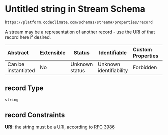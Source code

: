# Untitled string in Stream Schema

```txt
https://platform.codeclimate.com/schemas/stream#/properties/record
```

A stream may be a representation of another record - use the URI of that record here if desired.


| Abstract            | Extensible | Status         | Identifiable            | Custom Properties | Additional Properties | Access Restrictions | Defined In                                                                           |
| :------------------ | ---------- | -------------- | ----------------------- | :---------------- | --------------------- | ------------------- | ------------------------------------------------------------------------------------ |
| Can be instantiated | No         | Unknown status | Unknown identifiability | Forbidden         | Allowed               | none                | [Stream.schema.json\*](../../spec/schemas/Stream.schema.json "open original schema") |

## record Type

`string`

## record Constraints

**URI**: the string must be a URI, according to [RFC 3986](https://tools.ietf.org/html/rfc4291 "check the specification")

